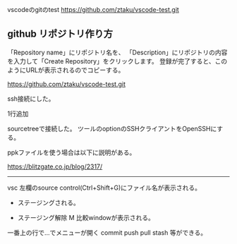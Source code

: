 vscodeのgitのtest
https://github.com/ztaku/vscode-test.git

## github リポジトリ作り方
「Repository name」にリポジトリ名を、
「Description」にリポジトリの内容を入力して「Create Repository」をクリックします。
登録が完了すると、このようにURLが表示されるのでコピーする。

https://github.com/ztaku/vscode-test.git

ssh接続にした。

1行追加

sourcetreeで接続した。
  ツールのoptionのSSHクライアントをOpenSSHにする。


ppkファイルを使う場合は以下に説明がある。

https://blitzgate.co.jp/blog/2317/

------------------
vsc 左欄のsource control(Ctrl+Shift+G)にファイル名が表示される。
+ ステージングされる。
- ステージング解除
M 比較windowが表示される。

一番上の行で...でメニューが開く
commit
push
pull
stash
等ができる。
